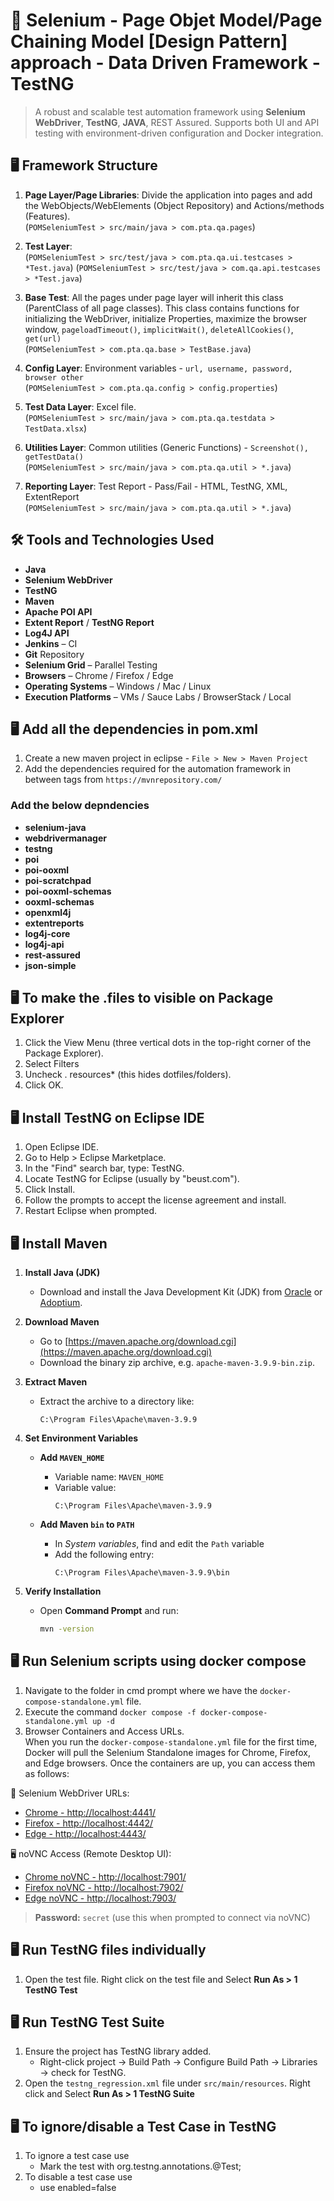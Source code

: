 # 🧪 Selenium - Page Objet Model/Page Chaining Model [Design Pattern] approach - Data Driven Framework - TestNG

> A robust and scalable test automation framework using **Selenium WebDriver**, **TestNG**, **JAVA**, REST Assured. Supports both UI and API testing with environment-driven configuration and Docker integration.

## 🖥️ Framework Structure

1. **Page Layer/Page Libraries**: Divide the application into pages and add the WebObjects/WebElements (Object Repository) and Actions/methods (Features).  
   (`POMSeleniumTest > src/main/java > com.pta.qa.pages`)

2. **Test Layer**:  
   (`POMSeleniumTest > src/test/java > com.pta.qa.ui.testcases > *Test.java`)
   (`POMSeleniumTest > src/test/java > com.qa.api.testcases > *Test.java`)

3. **Base Test**: All the pages under page layer will inherit this class (ParentClass of all page classes). This class contains functions for initializing the WebDriver, initialize Properties, maximize the browser window, `pageloadTimeout()`, `implicitWait()`, `deleteAllCookies()`, `get(url)`  
   (`POMSeleniumTest > com.pta.qa.base > TestBase.java`)
   
4. **Config Layer**: Environment variables - `url, username, password, browser other`                                        
	(`POMSeleniumTest > com.pta.qa.config > config.properties`)  
	
5. **Test Data Layer**: Excel file.  
   (`POMSeleniumTest > src/main/java > com.pta.qa.testdata > TestData.xlsx`)

6. **Utilities Layer**:  Common utilities (Generic Functions) - `Screenshot(), getTestData()`  
   (`POMSeleniumTest > src/main/java > com.pta.qa.util > *.java`)
   
7. **Reporting Layer**:  Test Report - Pass/Fail - HTML, TestNG, XML, ExtentReport    
   (`POMSeleniumTest > src/main/java > com.pta.qa.util > *.java`)

## 🛠️ Tools and Technologies Used

- **Java**
- **Selenium WebDriver**
- **TestNG**
- **Maven**
- **Apache POI API**
- **Extent Report** / **TestNG Report**
- **Log4J API**
- **Jenkins** – CI
- **Git** Repository
- **Selenium Grid** – Parallel Testing
- **Browsers** – Chrome / Firefox / Edge
- **Operating Systems** – Windows / Mac / Linux
- **Execution Platforms** – VMs / Sauce Labs / BrowserStack / Local

## 🖥️ Add all the dependencies in pom.xml
1. Create a new maven project in eclipse - `File > New > Maven Project`
2. Add the dependencies required for the automation framework in between **<dependencies> </dependencies>** tags from `https://mvnrepository.com/`

### Add the below depndencies
- **selenium-java**
- **webdrivermanager**
- **testng**
- **poi**
- **poi-ooxml**
- **poi-scratchpad**
- **poi-ooxml-schemas**
- **ooxml-schemas**
- **openxml4j**
- **extentreports**
- **log4j-core**
- **log4j-api**
- **rest-assured**
- **json-simple**

## 🖥️ To make the .files to visible on Package Explorer
1. Click the View Menu (three vertical dots in the top-right corner of the Package Explorer).
2. Select Filters
3. Uncheck . resources* (this hides dotfiles/folders).
4. Click OK.

## 🖥️ Install TestNG on Eclipse IDE
1. Open Eclipse IDE.
2. Go to Help > Eclipse Marketplace.
3. In the "Find" search bar, type: TestNG.
4. Locate TestNG for Eclipse (usually by "beust.com").
5. Click Install.
6. Follow the prompts to accept the license agreement and install.
7. Restart Eclipse when prompted.

## 🖥️ Install Maven

1. **Install Java (JDK)**  
   - Download and install the Java Development Kit (JDK) from [Oracle](https://www.oracle.com/java/technologies/javase-downloads.html) or [Adoptium](https://adoptium.net/).

2. **Download Maven**  
   - Go to [https://maven.apache.org/download.cgi](https://maven.apache.org/download.cgi)
   - Download the binary zip archive, e.g. `apache-maven-3.9.9-bin.zip`.

3. **Extract Maven**  
   - Extract the archive to a directory like:  
     ```
     C:\Program Files\Apache\maven-3.9.9
     ```

4. **Set Environment Variables**

   - **Add `MAVEN_HOME`**  
     - Variable name: `MAVEN_HOME`  
     - Variable value:  
       ```
       C:\Program Files\Apache\maven-3.9.9
       ```

   - **Add Maven `bin` to `PATH`**  
     - In *System variables*, find and edit the `Path` variable  
     - Add the following entry:  
       ```
       C:\Program Files\Apache\maven-3.9.9\bin
       ```

5. **Verify Installation**

   - Open **Command Prompt** and run:  
     ```bash
     mvn -version
     ```

## 🖥️ Run Selenium scripts using docker compose
1. Navigate to the folder in cmd prompt where we have the `docker-compose-standalone.yml` file.
2. Execute the command `docker compose -f docker-compose-standalone.yml up -d`
3. Browser Containers and Access URLs.                                                                                                                                                                                      
When you run the `docker-compose-standalone.yml` file for the first time, Docker will pull the Selenium Standalone images for Chrome, Firefox, and Edge browsers. Once the containers are up, you can access them as follows:

🔗 Selenium WebDriver URLs:
- [Chrome - http://localhost:4441/](http://localhost:4441/)
- [Firefox - http://localhost:4442/](http://localhost:4442/)
- [Edge - http://localhost:4443/](http://localhost:4443/)

🖥️ noVNC Access (Remote Desktop UI):
- [Chrome noVNC - http://localhost:7901/](http://localhost:7901/)
- [Firefox noVNC - http://localhost:7902/](http://localhost:7902/)
- [Edge noVNC - http://localhost:7903/](http://localhost:7903/)

> **Password:** `secret` (use this when prompted to connect via noVNC)

## 🖥️ Run TestNG files individually
1. Open the test file. Right click on the test file and Select **Run As > 1 TestNG Test**

## 🖥️ Run TestNG Test Suite
1. Ensure the project has TestNG library added. 
	- Right-click project → Build Path → Configure Build Path → Libraries → check for TestNG.
2. Open the `testng_regression.xml` file under `src/main/resources`. Right click and Select **Run As > 1 TestNG Suite**

## 🖥️ To ignore/disable a Test Case in TestNG
1. To ignore a test case use
	- Mark the test with org.testng.annotations.@Test;
2. To disable a test case use
	- use enabled=false
